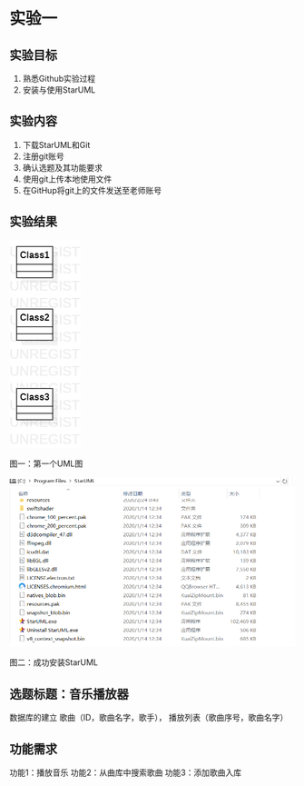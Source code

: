 # 实验一

## 实验目标
1. 熟悉Github实验过程
2. 安装与使用StarUML

## 实验内容
1. 下载StarUML和Git
2. 注册git账号
3. 确认选题及其功能要求
4. 使用git上传本地使用文件
5. 在GitHup将git上的文件发送至老师账号

## 实验结果
![第一个UML图](./model1.jpg)

图一：第一个UML图

![StarUML](./soft.jpg)

图二：成功安装StarUML

## 选题标题：音乐播放器
  数据库的建立 歌曲（ID，歌曲名字，歌手）， 播放列表（歌曲序号，歌曲名字）

## 功能需求
 功能1：播放音乐
 功能2：从曲库中搜索歌曲
 功能3：添加歌曲入库
